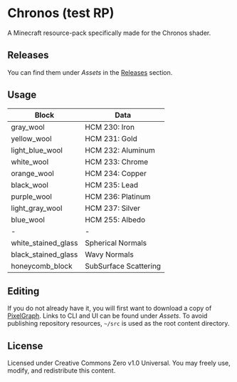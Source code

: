 # Chronos (test RP)
A Minecraft resource-pack specifically made for the Chronos shader.

## Releases
You can find them under _Assets_ in the [Releases](https://github.com/null511/MCRP-Chronos/releases) section.

## Usage

|Block|Data|
|-|-|
|gray_wool|HCM 230: Iron|
|yellow_wool|HCM 231: Gold|
|light_blue_wool|HCM 232: Aluminum|
|white_wool|HCM 233: Chrome|
|orange_wool|HCM 234: Copper|
|black_wool|HCM 235: Lead|
|purple_wool|HCM 236: Platinum|
|light_gray_wool|HCM 237: Silver|
|blue_wool|HCM 255: Albedo|
|-|-|
|white_stained_glass|Spherical Normals|
|black_stained_glass|Wavy Normals|
|honeycomb_block|SubSurface Scattering|

## Editing

If you do not already have it, you will first want to download a copy of [PixelGraph](https://github.com/null511/PixelGraph/releases). Links to CLI and UI can be found under _Assets_. To avoid publishing repository resources, `~/src` is used as the root content directory.

## License
Licensed under Creative Commons Zero v1.0 Universal. You may freely use, modify, and redistribute this content.
